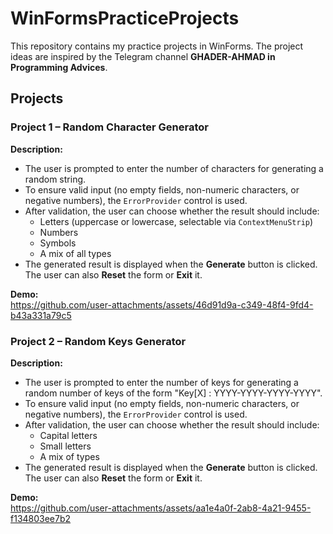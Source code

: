 # WinFormsPracticeProjects

This repository contains my practice projects in WinForms. The project ideas are inspired by the Telegram channel **GHADER-AHMAD in Programming Advices**.

## Projects

### Project 1 – Random Character Generator  

**Description:**  
- The user is prompted to enter the number of characters for generating a random string.  
- To ensure valid input (no empty fields, non-numeric characters, or negative numbers), the `ErrorProvider` control is used.  
- After validation, the user can choose whether the result should include:  
  - Letters (uppercase or lowercase, selectable via `ContextMenuStrip`)  
  - Numbers  
  - Symbols  
  - A mix of all types  
- The generated result is displayed when the **Generate** button is clicked. The user can also **Reset** the form or **Exit** it.  

**Demo:**  
https://github.com/user-attachments/assets/46d91d9a-c349-48f4-9fd4-b43a331a79c5

### Project 2 – Random Keys Generator  

**Description:**  
- The user is prompted to enter the number of keys for generating a random number of keys of the form "Key[X] : YYYY-YYYY-YYYY-YYYY".  
- To ensure valid input (no empty fields, non-numeric characters, or negative numbers), the `ErrorProvider` control is used.  
- After validation, the user can choose whether the result should include:  
  - Capital letters
  - Small letters
  - A mix of types  
- The generated result is displayed when the **Generate** button is clicked. The user can also **Reset** the form or **Exit** it.  

**Demo:**  
https://github.com/user-attachments/assets/aa1e4a0f-2ab8-4a21-9455-f134803ee7b2







